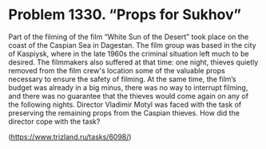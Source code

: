 # Problem 1330. “Props for Sukhov”

Part of the filming of the film “White Sun of the Desert” took place on the coast of the Caspian Sea in Dagestan. The film group was based in the city of Kaspiysk, where in the late 1960s the criminal situation left much to be desired. The filmmakers also suffered at that time: one night, thieves quietly removed from the film crew's location some of the valuable props necessary to ensure the safety of filming. At the same time, the film’s budget was already in a big minus, there was no way to interrupt filming, and there was no guarantee that the thieves would come again on any of the following nights. Director Vladimir Motyl was faced with the task of preserving the remaining props from the Caspian thieves. How did the director cope with the task?

(https://www.trizland.ru/tasks/6098/)